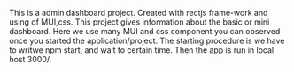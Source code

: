 This is a admin dashboard project.
Created with rectjs frame-work and using of MUI,css.
This project gives information about the basic or mini dashboard.
Here we use many MUI and css component you can observed once you started the application/project.
The starting procedure is we have to writwe npm start, and wait to certain time.
Then the app is run in local host 3000/.
